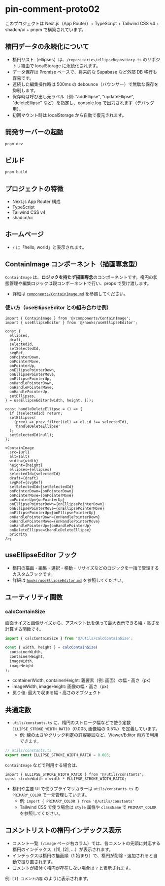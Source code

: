 # pin-comment-proto02

このプロジェクトは Next.js（App Router）+ TypeScript + Tailwind CSS v4 + shadcn/ui + pnpm で構築されています。

## 楕円データの永続化について

- 楕円リスト（ellipses）は、`/repositories/ellipseRepository.ts` のリポジトリ経由で localStorage に永続化されます。
- データ保存は Promise ベースで、将来的な Supabase など外部 DB 移行も容易です。
- 連続した編集操作時は 500ms の debounce（バウンサー）で無駄な保存を抑制します。
- 保存時は呼び出し元ラベル（例: "addEllipse", "updateEllipse", "deleteEllipse" など）を指定し、console.log で出力されます（デバッグ用）。
- 初回マウント時は localStorage から自動で復元されます。

## 開発サーバーの起動

```sh
pnpm dev
```

## ビルド

```sh
pnpm build
```

## プロジェクトの特徴

- Next.js App Router 構成
- TypeScript
- Tailwind CSS v4
- shadcn/ui

## ホームページ

- `/` に「hello, world」と表示されます。

## ContainImage コンポーネント（描画専念型）

`ContainImage` は、**ロジックを持たず描画専念**のコンポーネントです。楕円の状態管理や編集ロジックは親コンポーネントで行い、props で受け渡します。

- 詳細は [`components/ContainImage.md`](./components/ContainImage.md) を参照してください。

### 使い方（useEllipseEditor との組み合わせ例）

```tsx
import { ContainImage } from '@/components/ContainImage';
import { useEllipseEditor } from '@/hooks/useEllipseEditor';

const {
  ellipses,
  draft,
  selectedId,
  setSelectedId,
  svgRef,
  onPointerDown,
  onPointerMove,
  onPointerUp,
  onEllipsePointerDown,
  onEllipsePointerMove,
  onEllipsePointerUp,
  onHandlePointerDown,
  onHandlePointerMove,
  onHandlePointerUp,
  setEllipses,
} = useEllipseEditor(width, height, []);

const handleDeleteEllipse = () => {
  if (!selectedId) return;
  setEllipses(
    (prev) => prev.filter((el) => el.id !== selectedId),
    'handleDeleteEllipse'
  );
  setSelectedId(null);
};

<ContainImage
  src={url}
  alt={alt}
  width={width}
  height={height}
  ellipses={ellipses}
  selectedId={selectedId}
  draft={draft}
  svgRef={svgRef}
  setSelectedId={setSelectedId}
  onPointerDown={onPointerDown}
  onPointerMove={onPointerMove}
  onPointerUp={onPointerUp}
  onEllipsePointerDown={onEllipsePointerDown}
  onEllipsePointerMove={onEllipsePointerMove}
  onEllipsePointerUp={onEllipsePointerUp}
  onHandlePointerDown={onHandlePointerDown}
  onHandlePointerMove={onHandlePointerMove}
  onHandlePointerUp={onHandlePointerUp}
  onDeleteEllipse={handleDeleteEllipse}
  priority
/>;
```

## useEllipseEditor フック

- 楕円の描画・編集・選択・移動・リサイズなどのロジックを一括で管理するカスタムフックです。
- 詳細は [`hooks/useEllipseEditor.md`](./hooks/useEllipseEditor.md) を参照してください。

## ユーティリティ関数

### calcContainSize

画面サイズと画像サイズから、アスペクト比を保って最大表示できる幅・高さを計算する関数です。

```ts
import { calcContainSize } from '@/utils/calcContainSize';

const { width, height } = calcContainSize(
  containerWidth,
  containerHeight,
  imageWidth,
  imageHeight
);
```

- containerWidth, containerHeight: 親要素（例: 画面）の幅・高さ（px）
- imageWidth, imageHeight: 画像の幅・高さ（px）
- 戻り値: 最大で収まる幅・高さのオブジェクト

## 共通定数

- `utils/constants.ts` に、楕円のストローク幅などで使う定数 `ELLIPSE_STROKE_WIDTH_RATIO`（0.005, 画像幅の 0.5%）を定義しています。
  - 例: 線の太さやクリック判定の許容範囲など、Viewer/Editor 両方で利用できます。

```ts
// utils/constants.ts
export const ELLIPSE_STROKE_WIDTH_RATIO = 0.005;
```

`ContainImage` などで利用する場合は、

```tsx
import { ELLIPSE_STROKE_WIDTH_RATIO } from '@/utils/constants';
const strokeWidth = width * ELLIPSE_STROKE_WIDTH_RATIO;
```

- 楕円や主要 UI で使うプライマリカラーは `utils/constants.ts` の `PRIMARY_COLOR` で一元管理しています。
  - 例: `import { PRIMARY_COLOR } from '@/utils/constants'`
  - Tailwind CSS で使う場合は `style` 属性や `className` で `PRIMARY_COLOR` を参照してください。

## コメントリストの楕円インデックス表示

- コメント一覧（`/image` ページ右カラム）では、各コメントの先頭に対応する楕円のインデックス（[1], [2], ...）が表示されます。
- インデックスは楕円の描画順（1 始まり）で、楕円が削除・追加されると自動で振り直されます。
- コメントが紐付く楕円が存在しない場合は `?` と表示されます。

例: `[1] コメント内容` のように表示されます。
